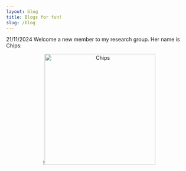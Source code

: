 ```yaml
---
layout: blog
title: Blogs for fun!
slug: /blog
---
```


21/11/2024
Welcome a new member to my research group. Her name is Chips:<be>

<div align=center>!<img src="https://funkdub.github.io/fengx.github.io/assets/img/Chips.jpg" alt="Chips" width="300">

<br />
